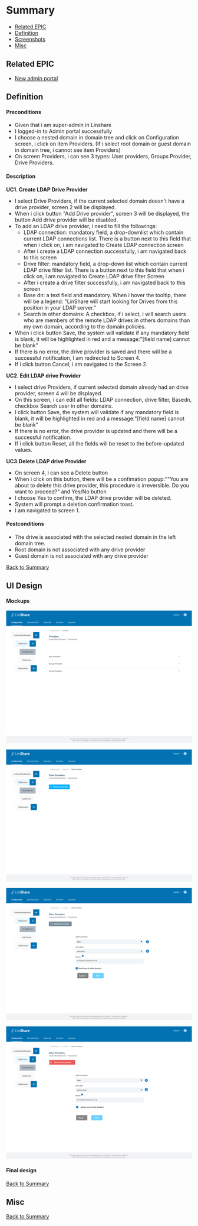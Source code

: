 # Summary

* [Related EPIC](#related-epic)
* [Definition](#definition)
* [Screenshots](#screenshots)
* [Misc](#misc)

## Related EPIC

* [New admin portal](./README.md)

## Definition

#### Preconditions

- Given that i am super-admin in Linshare 
- I logged-in to Admin portal successfully
- I choose a nested domain in domain tree and click on Configuration screen, i click on item Providers. (If i select root domain or guest domain in domain tree, i cannot see item Providers)
- On screen Providers, i can see 3 types: User providers, Groups Provider, Drive Providers. 

#### Description

**UC1. Create LDAP Drive Provider** 
- I select Drive Providers, if the current selected domain doesn't have a drive provider, screen 2 will be displayed.
- When i click button "Add Drive provider", screen 3 will be displayed, the button Add drive provider will be disabled.
- To add an LDAP drive provider, i need to fill the followings:
   - LDAP connection: mandatory field, a drop-downlist which contain current LDAP connections list. There is a button next to this field that when i click on, i am navigated to Create LDAP connection screen
   - After i create a LDAP connection successfully, i am navigated back to this screen
   - Drive filter:  mandatory field,  a drop-down list which contain current LDAP drive filter list. There is a button next to this field that when i click on, i am navigated to Create LDAP drive filter Screen 
   - After i create a drive filter successfully, i am navigated back to this screen
   - Base dn:  a text field and mandatory.  When i hover the tooltip, there will be a legend: "LinShare will start looking for Drives from this position in your LDAP server."
   - Search in other domains: A checkbox, if i select, i will search users who are members of the remote LDAP drives in others domains than my own domain, according to the domain policies. 
- When i click button Save, the system will validate if any mandatory field is blank, it will be highlighted in red and a message:"[field name] cannot be blank"
- If there is no error, the drive provider is saved and there will be a successful notification, I am redirected to Screen 4. 
- If i click button Cancel, i am navigated to the Screen 2.

**UC2. Edit LDAP drive Provider**

- I select drive Providers, if current selected domain already had an drive provider, screen 4 will be displayed.
- On this screen, i can edit all fields: LDAP connection, drive filter, Basedn, checkbox Search user in other domains. 
- I click button Save, the system will validate if any mandatory field is blank, it will be highlighted in red and a message:"[field name] cannot be blank"
- If there is no error, the drive provider is updated and there will be a successful notification. 
- If i click button Reset, all the fields will be reset to the before-updated values.

**UC3.Delete LDAP drive Provider**

- On screen 4, i can see a Delete button
- When i click on this button, there will be a confimation popup:""You are about to delete this drive provider, this procedure is irreversible. Do you want to proceed?" and Yes/No button
- I choose Yes to confirm, the LDAP drive provider will be deleted.
- System will prompt a deletion confirmation toast. 
- I am navigated to screen 1.

#### Postconditions

- The drive is associated with the selected nested domain in the left domain tree. 
- Root domain is not associated with any drive provider
- Guest domain is not associated with any drive provider

[Back to Summary](#summary)

## UI Design

#### Mockups

![Screen1](./mockups/31.1.png)

![Screen2](./mockups/31.2.png)

![Screen3](./mockups/31.3.png)

![Screen4](./mockups/31.4.png)

#### Final design

[Back to Summary](#summary)
## Misc

[Back to Summary](#summary)
